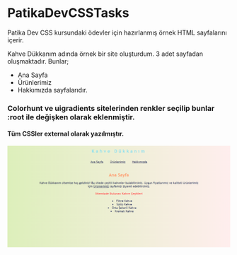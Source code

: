 # PatikaDevCSSTasks
Patika Dev CSS kursundaki ödevler için hazırlanmış örnek HTML sayfalarını içerir.

Kahve Dükkanım adında örnek bir site oluşturdum. 3 adet sayfadan oluşmaktadır. Bunlar;
* Ana Sayfa
* Ürünlerimiz
* Hakkımızda
sayfalarıdır.

### Colorhunt ve uigradients sitelerinden renkler seçilip bunlar :root ile değişken olarak eklenmiştir.
#### Tüm CSSler external olarak yazılmıştır.
![home page view](cssView.png)
